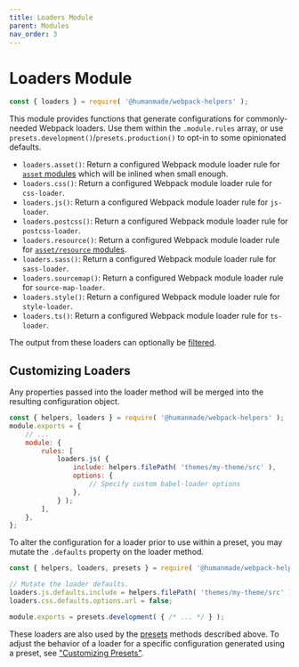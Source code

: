 ```yaml
---
title: Loaders Module
parent: Modules
nav_order: 3
---
```


# Loaders Module

```js
const { loaders } = require( '@humanmade/webpack-helpers' );
```

This module provides functions that generate configurations for commonly-needed Webpack loaders. Use them within the `.module.rules` array, or use `presets.development()`/`presets.production()` to opt-in to some opinionated defaults.

- `loaders.asset()`: Return a configured Webpack module loader rule for [`asset` modules](https://webpack.js.org/guides/asset-modules/#inlining-assets) which will be inlined when small enough.
- `loaders.css()`: Return a configured Webpack module loader rule for `css-loader`.
- `loaders.js()`: Return a configured Webpack module loader rule for `js-loader`.
- `loaders.postcss()`: Return a configured Webpack module loader rule for `postcss-loader`.
- `loaders.resource()`: Return a configured Webpack module loader rule for [`asset/resource` modules](https://webpack.js.org/guides/asset-modules/#resource-assets).
- `loaders.sass()`: Return a configured Webpack module loader rule for `sass-loader`.
- `loaders.sourcemap()`: Return a configured Webpack module loader rule for `source-map-loader`.
- `loaders.style()`: Return a configured Webpack module loader rule for `style-loader`.
- `loaders.ts()`: Return a configured Webpack module loader rule for `ts-loader`.

The output from these loaders can optionally be [filtered](https://humanmade.github.io/webpack-helpers/reference/hooks.html).

## Customizing Loaders

Any properties passed into the loader method will be merged into the resulting configuration object.

```js
const { helpers, loaders } = require( '@humanmade/webpack-helpers' );
module.exports = {
	// ...
	module: {
		rules: [
			loaders.js( {
				include: helpers.filePath( 'themes/my-theme/src' ),
				options: {
					// Specify custom babel-loader options
				},
			} );
		],
	},
};
```

To alter the configuration for a loader prior to use within a preset, you may mutate the `.defaults` property on the loader method.

```js
const { helpers, loaders, presets } = require( '@humanmade/webpack-helpers' );

// Mutate the loader defaults.
loaders.js.defaults.include = helpers.filePath( 'themes/my-theme/src' );
loaders.css.defaults.options.url = false;

module.exports = presets.development( { /* ... */ } );
```

These loaders are also used by the [presets](https://humanmade.github.io/webpack-helpers/modules/presets.html) methods described above. To adjust the behavior of a loader for a specific configuration generated using a preset, see ["Customizing Presets"](https://humanmade.github.io/webpack-helpers/modules/presets.html#customizing-presets).
